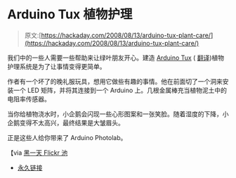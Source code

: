 # Arduino Tux 植物护理

> 原文:[https://hackaday.com/2008/08/13/arduino-tux-plant-care/](https://hackaday.com/2008/08/13/arduino-tux-plant-care/)

我们中的一些人需要一些帮助来让绿叶朋友开心。建造 [Arduino Tux](http://www.equinoxefr.org/) ( [翻译](http://209.85.171.104/translate_c?hl=en&sl=fr&tl=en&u=http://www.equinoxefr.org/&usg=ALkJrhgk0NAWWK0iuJ4cuMq9kI8x2-6WQw))植物护理系统是为了让事情变得更简单。

作者有一个坏了的晚礼服玩具，想用它做些有趣的事情。他在前面切了一个洞来安装一个 LED 矩阵，并将其连接到一个 Arduino 上。几根金属棒充当植物泥土中的电阻率传感器。

当你给植物浇水时，小企鹅会闪现一些心形图案和一张笑脸。随着湿度的下降，小企鹅变得不太高兴，最终结果是大皱眉头。

正是这些人给你带来了 Arduino Photolab。

【via [黑一天 Flickr 池](http://www.flickr.com/groups/hack-a-day/)

*   [永久链接](http://www.equinoxefr.org/)